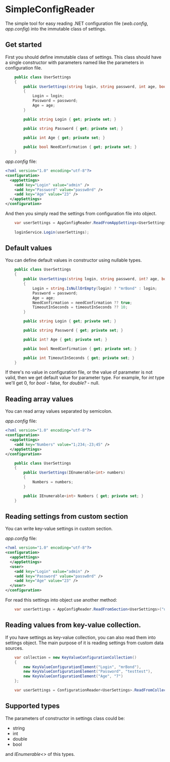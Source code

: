 # SimpleConfigReader
The simple tool for easy reading .NET configuration file (*web.config*, *app.config*) into the immutable class of settings.

## Get started
First you should define immutable class of settings.
This class should have a single constructor with parameters named like the parameters in configuration file.
```c#
    public class UserSettings
    {
        public UserSettings(string login, string password, int age, bool needConfirmation)
        {
            Login = login;
            Password = password;
            Age = age;
        }

        public string Login { get; private set; }

        public string Password { get; private set; }

        public int Age { get; private set; }
        
        public bool NeedConfirmation { get; private set; }
    }
```

*app.config* file:
```xml
<?xml version="1.0" encoding="utf-8"?>
<configuration>
  <appSettings>
    <add key="Login" value="admin" />
    <add key="Password" value="passw0rd" />
    <add key="Age" value="23" />
  </appSettings>
</configuration>
```
And then you simply read the settings from configuration file into object.
```c#
    var userSettings = AppConfigReader.ReadFromAppSettings<UserSettings>();
    
    loginService.Login(userSettings);
```
## Default values
You can define default values in constructor using nullable types.
```c#
    public class UserSettings
    {
        public UserSettings(string login, string password, int? age, bool? needConfirmation, int? timeoutInSeconds)
        {
            Login = string.IsNullOrEmpty(login) ? "mrBond" : login;
            Password = password;
            Age = age;
            NeedConfirmation = needConfirmation ?? true;
            TimeoutInSeconds = timeoutInSeconds ?? 10;
        }

        public string Login { get; private set; }

        public string Password { get; private set; }

        public int? Age { get; private set; }

        public bool NeedConfirmation { get; private set; }

        public int TimeoutInSeconds { get; private set; }
    }
```

If there's no value in configuration file, or the value of parameter is not valid, then we get default value for parameter type.
For example, for *int* type we'll get 0, for *bool* - false, for *double?* - null.

## Reading array values
You can read array values separated by semicolon.

*app.config* file:
```xml
<?xml version="1.0" encoding="utf-8"?>
<configuration>
  <appSettings>
    <add key="Numbers" value="1;234;-23;45" />
  </appSettings>
</configuration>
```
```c#
    public class UserSettings
    {
        public UserSettings(IEnumerable<int> numbers)
        {
            Numbers = numbers;
        }

        public IEnumerable<int> Numbers { get; private set; }
    }
```

## Reading settings from custom section
You can write key-value settings in custom section.

*app.config* file:
```xml
<?xml version="1.0" encoding="utf-8"?>
<configuration>
  <appSettings>
  </appSettings>
  <user>
    <add key="Login" value="admin" />
    <add key="Password" value="passw0rd" />
    <add key="Age" value="23" />
  </user>
</configuration>
```
For read this settings into object use another method:

```c#
    var userSettings = AppConfigReader.ReadFromSection<UserSettings>("user");
```

## Reading values from key-value collection.
If you have settings as key-value collection, you can also read them into settings object. The main purpose of it is reading settings from custom data sources.
```c#
    var collection = new KeyValueConfigurationCollection()
    {
        new KeyValueConfigurationElement("Login", "mrBond"), 
        new KeyValueConfigurationElement("Password", "testtest"),
        new KeyValueConfigurationElement("Age", "7")
    };

    var userSettings = ConfigurationReader<UserSettings>.ReadFromCollection(collection);
```

## Supported types
The parameters of constructor in settings class could be:
 - string
 - int
 - double
 - bool
 
and *IEnumerable<>* of this types.
